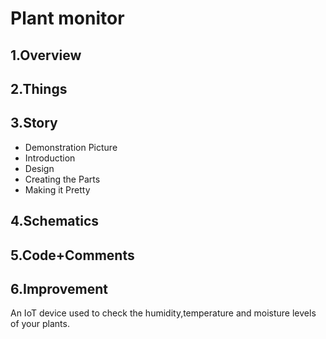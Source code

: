 # Plant monitor
## 1.Overview
## 2.Things
## 3.Story
* Demonstration Picture
* Introduction
* Design
* Creating the Parts
* Making it Pretty
## 4.Schematics
## 5.Code+Comments
## 6.Improvement

An IoT device used to check the humidity,temperature and moisture levels of your plants. 
